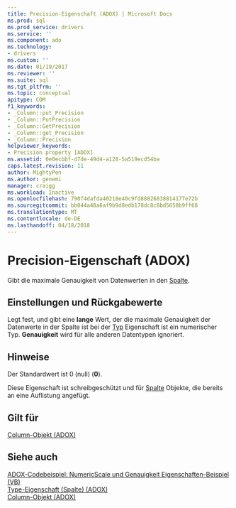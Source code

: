 ```yaml
---
title: Precision-Eigenschaft (ADOX) | Microsoft Docs
ms.prod: sql
ms.prod_service: drivers
ms.service: ''
ms.component: ado
ms.technology:
- drivers
ms.custom: ''
ms.date: 01/19/2017
ms.reviewer: ''
ms.suite: sql
ms.tgt_pltfrm: ''
ms.topic: conceptual
apitype: COM
f1_keywords:
- _Column::put_Precision
- _Column::PutPrecision
- _Column::GetPrecision
- _Column::get_Precision
- _Column::Precision
helpviewer_keywords:
- Precision property [ADOX]
ms.assetid: 0e0ecbbf-d7de-49d4-a128-5a519ecd54ba
caps.latest.revision: 11
author: MightyPen
ms.author: genemi
manager: craigg
ms.workload: Inactive
ms.openlocfilehash: 790f4dafda40218e40c9fd88826838814177e72b
ms.sourcegitcommit: bb044a48a6af9b9d8edb178dc8c8bd5658b9ff68
ms.translationtype: MT
ms.contentlocale: de-DE
ms.lasthandoff: 04/18/2018
---
```

# <a name="precision-property-adox"></a>Precision-Eigenschaft (ADOX)
Gibt die maximale Genauigkeit von Datenwerten in den [Spalte](../../../ado/reference/adox-api/column-object-adox.md).  
  
## <a name="settings-and-return-values"></a>Einstellungen und Rückgabewerte  
 Legt fest, und gibt eine **lange** Wert, der die maximale Genauigkeit der Datenwerte in der Spalte ist bei der [Typ](../../../ado/reference/adox-api/type-property-column-adox.md) Eigenschaft ist ein numerischer Typ. **Genauigkeit** wird für alle anderen Datentypen ignoriert.  
  
## <a name="remarks"></a>Hinweise  
 Der Standardwert ist 0 (null) (**0**).  
  
 Diese Eigenschaft ist schreibgeschützt und für [Spalte](../../../ado/reference/adox-api/column-object-adox.md) Objekte, die bereits an eine Auflistung angefügt.  
  
## <a name="applies-to"></a>Gilt für  
 [Column-Objekt (ADOX)](../../../ado/reference/adox-api/column-object-adox.md)  
  
## <a name="see-also"></a>Siehe auch  
 [ADOX-Codebeispiel: NumericScale und Genauigkeit Eigenschaften-Beispiel (VB)](../../../ado/reference/adox-api/adox-code-example-numericscale-and-precision-properties-example-vb.md)   
 [Type-Eigenschaft (Spalte) (ADOX)](../../../ado/reference/adox-api/type-property-column-adox.md)   
 [Column-Objekt (ADOX)](../../../ado/reference/adox-api/column-object-adox.md)
